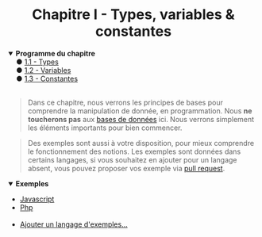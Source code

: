 <center><h1>Chapitre I - Types, variables & constantes</h1></center>

<details open="open"><summary><b>Programme du chapitre</b></summary>
&nbsp;&nbsp;&nbsp;&nbsp;● <a href="./Types.md" title="Types">1.1 - Types</a><br>
&nbsp;&nbsp;&nbsp;&nbsp;● <a href="./Variables.md" title="Variables">1.2 - Variables</a><br>
&nbsp;&nbsp;&nbsp;&nbsp;● <a href="./Constantes.md" title="Constantes">1.3 - Constantes</a>
</details>
<br>

> Dans ce chapitre, nous verrons les principes de bases pour comprendre la manipulation de donnée, en programmation. Nous **ne toucherons pas** aux [bases de données](https://fr.wikipedia.org/wiki/Base_de_donn%C3%A9es "Wikipédia.org") ici. Nous verrons simplement les éléments importants pour bien commencer.

> Des exemples sont aussi à votre disposition, pour mieux comprendre le fonctionnement des notions. Les exemples sont données dans certains langages, si vous souhaitez en ajouter pour un langage absent, vous pouvez proposer vos exemple via [pull request](https://github.com/Skycel9/basics-course-of-programming/pulls).

<details open="open"><summary><b>Exemples</b></summary>
<ul>
    <li><a href="./Practice/Examples/Example_Js.md">Javascript</a></li>
    <li><a href="./Practice/Examples/Example_Php.md">Php</a></li>
    &nbsp;
    <li><a href="https://github.fr/Skycel9/basics-course-of-programming/pulls">Ajouter un langage d'exemples...</a></li>
</ul>
</details>
